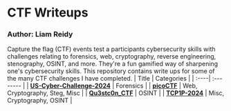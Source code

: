 # CTF Writeups
### Author: Liam Reidy

Capture the flag (CTF) events test a participants cybersecurity skills with challenges relating to forensics, web, cryptography, reverse engineering, stenography, OSINT, and more. They're a fun gamified way of sharpening one's cybersecurity skills. This repository contains write ups for some of the many CTF challenges I have completed.
| Title | Categories |
| :----| :-------- |
| [**US-Cyber-Challenge-2024**](./US-Cyber-Challenge-2024/US-Cyber-Challenge-2024.md) | Forensics |
| [**picoCTF**](./picoCTF-Practice/README.md) | Web, Cryptography, Steg, Misc |
| [**Qu3stc0n_CTF**](./Qu3stc0n_CTF/README.md) | OSINT |
| [**TCP1P-2024**](./TCP1P-2024/README.md) | Misc, Cryptography, OSINT |
